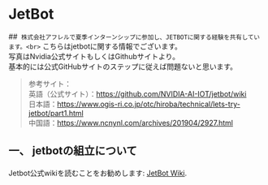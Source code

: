 # JetBot
##` 株式会社アフレルで夏季インターンシップに参加し、JETBOTに関する経験を共有しています。<br>`
こちらはjetbotに関する情報でございます。<br>
写真はNvidia公式サイトもしくはGithubサイトより。<br>
基本的には公式GitHubサイトのステップに従えば問題ないと思います。<br>
>参考サイト：<br>
>英語（公式サイト）：https://github.com/NVIDIA-AI-IOT/jetbot/wiki<br>
>日本語：https://www.ogis-ri.co.jp/otc/hiroba/technical/lets-try-jetbot/part1.html<br>
>中国語：https://www.ncnynl.com/archives/201904/2927.html<br>
## 一、	jetbotの組立について
#### 


Jetbot公式wikiを読むことをお勧めします: [JetBot Wiki](https://github.com/NVIDIA-AI-IOT/jetbot/wiki).<br>

